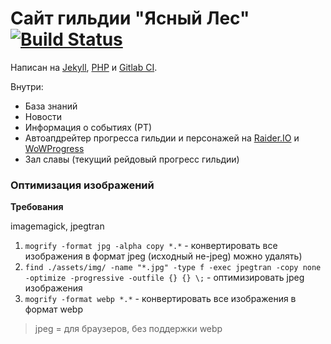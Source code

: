 # Сайт гильдии "Ясный Лес" [![Build Status](https://gitlab.com/rakshazi/forestguild/badges/master/build.svg)](https://forestguild.club)

Написан на [Jekyll](https://jekyllrb.com), [PHP](https://php.net) и [Gitlab CI](https://gitlab.com/rakshazi/forestguild).

Внутри:

* База знаний
* Новости
* Информация о событиях (РТ)
* Автоапдрейтер прогресса гильдии и персонажей на [Raider.IO](https://raider.io) и [WoWProgress](https://wowprogress.com)
* Зал славы (текущий рейдовый прогресс гильдии)

### Оптимизация изображений

**Требования**

imagemagick, jpegtran

1. `mogrify -format jpg -alpha copy *.*` - конвертировать все изображения в формат jpeg (исходный не-jpeg) можно удалять)
2. `find ./assets/img/ -name "*.jpg" -type f -exec jpegtran -copy none -optimize -progressive -outfile {} {} \;` - оптимизировать jpeg изображения
3. `mogrify -format webp *.*` - конвертировать все изображения в формат webp

> jpeg = для браузеров, без поддержки webp
